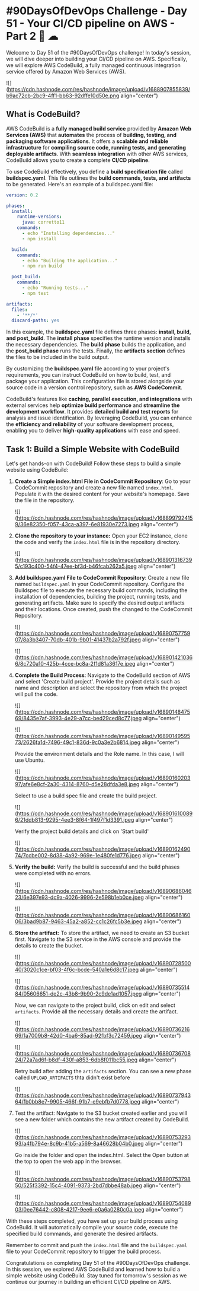 # #90DaysOfDevOps Challenge - Day 51 - Your CI/CD pipeline on AWS - Part 2 🚀 ☁

Welcome to Day 51 of the #90DaysOfDevOps challenge! In today's session, we will dive deeper into building your CI/CD pipeline on AWS. Specifically, we will explore AWS CodeBuild, a fully managed continuous integration service offered by Amazon Web Services (AWS).

![](https://cdn.hashnode.com/res/hashnode/image/upload/v1688907855839/b9ac72cb-2bc9-4ff1-bb63-92dffe10d50e.png align="center")

## What is CodeBuild?

AWS CodeBuild is a **fully managed build service** provided by **Amazon Web Services (AWS)** that **automates** the process of **building, testing, and packaging software applications**. It offers a **scalable and reliable infrastructure** for **compiling source code, running tests, and generating deployable artifacts**. With **seamless integration** with other AWS services, CodeBuild allows you to create a complete **CI/CD pipeline**.

To use CodeBuild effectively, you define a **build specification file** called **buildspec.yaml**. This file outlines the **build commands, tests, and artifacts** to be generated. Here's an example of a buildspec.yaml file:

```yaml
version: 0.2

phases:
  install:
    runtime-versions:
      java: corretto11
    commands:
      - echo "Installing dependencies..."
      - npm install

  build:
    commands:
      - echo "Building the application..."
      - npm run build

  post_build:
    commands:
      - echo "Running tests..."
      - npm test

artifacts:
  files:
    - '**/*'
  discard-paths: yes
```

In this example, the **buildspec.yaml** file defines three phases: **install, build, and post\_build**. The **install phase** specifies the runtime version and installs the necessary dependencies. The **build phase** builds the application, and the **post\_build phase** runs the tests. Finally, the **artifacts section** defines the files to be included in the build output.

By customizing the **buildspec.yaml** file according to your project's requirements, you can instruct CodeBuild on how to build, test, and package your application. This configuration file is stored alongside your source code in a version control repository, such as **AWS CodeCommit**.

CodeBuild's features like **caching, parallel execution, and integrations** with external services help **optimize build performance** and **streamline the development workflow**. It provides **detailed build and test reports** for analysis and issue identification. By leveraging CodeBuild, you can enhance the **efficiency and reliability** of your software development process, enabling you to deliver **high-quality applications** with ease and speed.

## Task 1: Build a Simple Website with CodeBuild

Let's get hands-on with CodeBuild! Follow these steps to build a simple website using CodeBuild:

1. **Create a Simple index.html File in CodeCommit Repository**: Go to your CodeCommit repository and create a new file named `index.html`. Populate it with the desired content for your website's homepage. Save the file in the repository.
    
    ![](https://cdn.hashnode.com/res/hashnode/image/upload/v1688997924159/36e82350-f057-43ca-a397-6e81930e7273.jpeg align="center")
    
2. **Clone the repository to your instance:** Open your EC2 instance, clone the code and verify the `index.html` file is in the repository directory.
    
    ![](https://cdn.hashnode.com/res/hashnode/image/upload/v1689013167395/c193c400-54f4-47ee-bf3d-b46fcab262a5.jpeg align="center")
    
3. **Add buildspec.yaml File to CodeCommit Repository**: Create a new file named `buildspec.yaml` in your CodeCommit repository. Configure the Buildspec file to execute the necessary build commands, including the installation of dependencies, building the project, running tests, and generating artifacts. Make sure to specify the desired output artifacts and their locations. Once created, push the changed to the CodeCommit Repository.
    
    ![](https://cdn.hashnode.com/res/hashnode/image/upload/v1689075775907/8a3b3407-70db-401b-9b01-41437b2a792f.jpeg align="center")
    
    ![](https://cdn.hashnode.com/res/hashnode/image/upload/v1689014210366/8c720a10-425b-4cce-bc8a-2f1d81a3617e.jpeg align="center")
    
4. **Complete the Build Process**: Navigate to the CodeBuild section of AWS and select 'Create build project'. Provide the project details such as name and description and select the repository from which the project will pull the code.
    
    ![](https://cdn.hashnode.com/res/hashnode/image/upload/v1689014847569/8435e7af-3993-4e29-a7cc-bed29ced8c77.jpeg align="center")
    
    ![](https://cdn.hashnode.com/res/hashnode/image/upload/v1689014959573/2626fa1d-7496-49c1-836d-9c0a3e2b6814.jpeg align="center")
    
    Provide the environment details and the Role name. In this case, I will use Ubuntu.
    
    ![](https://cdn.hashnode.com/res/hashnode/image/upload/v1689016020397/afe6e8cf-2a30-4314-8760-d5e28dfda3e8.jpeg align="center")
    
    Select to use a build spec file and create the build project.
    
    ![](https://cdn.hashnode.com/res/hashnode/image/upload/v1689016100896/21ddb813-9295-4ee3-8f64-1f497f1d3391.jpeg align="center")
    
    Verify the project build details and click on 'Start build'
    
    ![](https://cdn.hashnode.com/res/hashnode/image/upload/v1689016249074/7ccbe002-8d38-4a92-969e-1e480fe1d776.jpeg align="center")
    
5. **Verify the build:** Verify the build is successful and the build phases were completed with no errors.
    
    ![](https://cdn.hashnode.com/res/hashnode/image/upload/v1689068604623/6e397e93-dc9a-4026-9996-2e598b1eb0ce.jpeg align="center")
    
    ![](https://cdn.hashnode.com/res/hashnode/image/upload/v1689068616006/3bad9b87-9463-45a2-a852-cc1c26fc5b3e.jpeg align="center")
    
6. **Store the artifact:** To store the artifact, we need to create an S3 bucket first. Navigate to the S3 service in the AWS console and provide the details to create the bucket.
    
    ![](https://cdn.hashnode.com/res/hashnode/image/upload/v1689072850040/3020c1ce-bf03-4f6c-bcde-540a1e6d8c17.jpeg align="center")
    
    ![](https://cdn.hashnode.com/res/hashnode/image/upload/v1689073551484/05606651-de2c-43b8-9b90-2c9de1ad1057.jpeg align="center")
    
    Now, we can navigate to the project build, click on edit and select `artifacts`. Provide all the necessary details and create the artifact.
    
    ![](https://cdn.hashnode.com/res/hashnode/image/upload/v1689073621669/1a7009b8-42d0-4ba6-85ad-92fbf3c72459.jpeg align="center")
    
    ![](https://cdn.hashnode.com/res/hashnode/image/upload/v1689073670824/72a7ad6f-b8df-430f-a853-6db8f011bc55.jpeg align="center")
    
    Retry build after adding the `artifacts` section. You can see a new phase called `UPLOAD_ARTIFACTS` thta didn't exist before
    
    ![](https://cdn.hashnode.com/res/hashnode/image/upload/v1689073794364/fb0bb8e7-9905-466f-91b7-e9ebfb7d0778.jpeg align="center")
    
7. Test the artifact: Navigate to the S3 bucket created earlier and you will see a new folder which contains the new artifact created by CodeBuild.
    
    ![](https://cdn.hashnode.com/res/hashnode/image/upload/v1689075329393/a4fb794e-8c9b-41b5-a569-8a46628b04b0.jpeg align="center")
    
    Go inside the folder and open the index.html. Select the Open button at the top to open the web app in the browser.
    
    ![](https://cdn.hashnode.com/res/hashnode/image/upload/v1689075379850/525f3392-15c4-4091-9373-2bd7dbbe48ab.jpeg align="center")
    
    ![](https://cdn.hashnode.com/res/hashnode/image/upload/v1689075408903/0ee76442-c808-4217-9ee6-e0a6a0280c0a.jpeg align="center")
    

With these steps completed, you have set up your build process using CodeBuild. It will automatically compile your source code, execute the specified build commands, and generate the desired artifacts.

Remember to commit and push the `index.html` file and the `buildspec.yaml` file to your CodeCommit repository to trigger the build process.

Congratulations on completing Day 51 of the #90DaysOfDevOps challenge. In this session, we explored AWS CodeBuild and learned how to build a simple website using CodeBuild. Stay tuned for tomorrow's session as we continue our journey in building an efficient CI/CD pipeline on AWS.